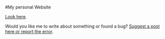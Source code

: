 #My personal Website

[Look here](http://woliveiras.com.br).

Would you like me to write about something or found a bug?
[Suggest a post here or report the error](https://github.com/woliveiras/woliveiras.github.io/issues).

